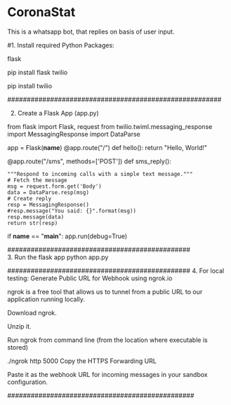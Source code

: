 # CoronaStat
This is a whatsapp bot, that replies on basis of user input.

#1. Install required Python Packages:

flask

  pip install flask
twilio

  pip install twilio
  
#######################################################

2. Create a Flask App (app.py)


from flask import Flask, request
from twilio.twiml.messaging_response import MessagingResponse
import DataParse

app = Flask(__name__)
@app.route("/")
def hello():
    return "Hello, World!"

@app.route("/sms", methods=['POST'])
def sms_reply():

    """Respond to incoming calls with a simple text message."""
    # Fetch the message
    msg = request.form.get('Body')
    data = DataParse.resp(msg)
    # Create reply
    resp = MessagingResponse()
    #resp.message("You said: {}".format(msg))
    resp.message(data)
    return str(resp)

if __name__ == "__main__":
    app.run(debug=True)
    
###############################################    
3. Run the flask app
python app.py

###############################################
4. For local testing: Generate Public URL for Webhook using ngrok.io

ngrok is a free tool that allows us to tunnel from a public URL to our application running locally.

Download ngrok.

Unzip it.

Run ngrok from command line (from the location where executable is stored)

  ./ngrok http 5000
Copy the HTTPS Forwarding URL

Paste it as the webhook URL for incoming messages in your sandbox configuration.

################################################
